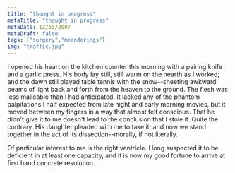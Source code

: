 ```yaml
---
title: "thought in progress"
metaTitle: "thought in progress"
metaDate: 12/15/2007
metaDraft: false
tags: ["surgery","meanderings"]
img: "traffic.jpg"
---
```


I opened his heart on the kitchen counter this morning with a pairing knife and a garlic press. His body lay still, still warm on the hearth as I worked; and the dawn still played table tennis with the snow--sheeting awkward beams of light back and forth from the heaven to the ground. The flesh was less malleable than I had anticipated. It lacked any of the phantom palpitations I half expected from late night and early morning movies, but it moved between my fingers in a way that almost felt conscious. That he didn't give it to me doesn't lead to the conclusion that I stole it. Quite the contrary. His daughter pleaded with me to take it; and now we stand together in the act of its dissection--morally, if not literally.

Of particular interest to me is the right ventricle. I long suspected it to be deficient in at least one capacity, and it is now my good fortune to arrive at first hand concrete resolution.

